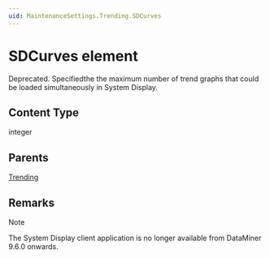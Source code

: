 ```yaml
---
uid: MaintenanceSettings.Trending.SDCurves
---
```


# SDCurves element

Deprecated. Specifiedthe the maximum number of trend graphs that could be loaded simultaneously in System Display.

## Content Type

integer

## Parents

[Trending](xref:MaintenanceSettings.Trending)

## Remarks

> [!NOTE]
> The System Display client application is no longer available from DataMiner 9.6.0 onwards.
